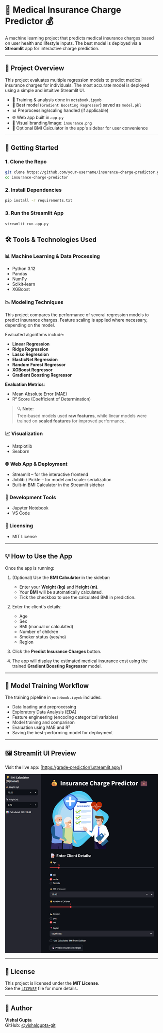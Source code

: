 # 🏥 Medical Insurance Charge Predictor 💰

A machine learning project that predicts medical insurance charges based on user health and lifestyle inputs. The best model is deployed via a **Streamlit** app for interactive charge prediction.

---

## 📌 Project Overview

This project evaluates multiple regression models to predict medical insurance charges for individuals. The most accurate model is deployed using a simple and intuitive Streamlit UI.

- 📓 Training & analysis done in `notebook.ipynb`
- 🧠 Best model (`Gradient Boosting Regressor`) saved as `model.pkl`
- 📊 Preprocessing/scaling handled (if applicable)
- 🌐 Web app built in `app.py`
- 🎨 Visual branding/image: `insurance.png`
- 🧮 Optional BMI Calculator in the app's sidebar for user convenience


---

## 🚀 Getting Started

### 1. Clone the Repo

```bash
git clone https://github.com/your-username/insurance-charge-predictor.git
cd insurance-charge-predictor
```
### 2. Install Dependencies
```bash
pip install -r requirements.txt
```
### 3. Run the Streamlit App
```bash
streamlit run app.py
```
## 🛠 Tools & Technologies Used

### 📊 Machine Learning & Data Processing

- Python 3.12  
- Pandas  
- NumPy  
- Scikit-learn  
- XGBoost  

### 📉 Modeling Techniques

This project compares the performance of several regression models to predict insurance charges. Feature scaling is applied where necessary, depending on the model.

Evaluated algorithms include:

- **Linear Regression**
- **Ridge Regression**
- **Lasso Regression**
- **ElasticNet Regression**
- **Random Forest Regressor**
- **XGBoost Regressor**
- **Gradient Boosting Regressor**

**Evaluation Metrics**:

- Mean Absolute Error (MAE)  
- R² Score (Coefficient of Determination)

> 🔍 **Note:**  
> Tree-based models used **raw features**, while linear models were trained on **scaled features** for improved performance.

### 📈 Visualization

- Matplotlib  
- Seaborn  

### 🌐 Web App & Deployment

- Streamlit – for the interactive frontend  
- Joblib / Pickle – for model and scaler serialization  
- Built-in BMI Calculator in the Streamlit sidebar


### 🧪 Development Tools

- Jupyter Notebook  
- VS Code  

### 📜 Licensing

- MIT License

---

## 💡 How to Use the App

Once the app is running:

1. (Optional) Use the **BMI Calculator** in the sidebar:
   - Enter your **Weight (kg)** and **Height (m)**.
   - Your **BMI** will be automatically calculated.
   - Tick the checkbox to use the calculated BMI in prediction.

2. Enter the client's details:
   - Age  
   - Sex  
   - BMI (manual or calculated)  
   - Number of children  
   - Smoker status (yes/no)  
   - Region  

3. Click the **Predict Insurance Charges** button.

4. The app will display the estimated medical insurance cost using the trained **Gradient Boosting Regressor** model.


---

## 🧠 Model Training Workflow

The training pipeline in `notebook.ipynb` includes:

- Data loading and preprocessing  
- Exploratory Data Analysis (EDA)  
- Feature engineering (encoding categorical variables)  
- Model training and comparison  
- Evaluation using MAE and R²  
- Saving the best-performing model for deployment  

---

## 🖼️ Streamlit UI Preview

Visit the live app: [https://grade-prediction1.streamlit.app/]

![App Screenshot](img/ui.png)

---

## 📄 License

This project is licensed under the **MIT License**.  
See the [`LICENSE`](LICENSE) file for more details.

---

## 👤 Author

**Vishal Gupta**  
GitHub: [@vishalgupta-git](https://github.com/vishalgupta-git)
